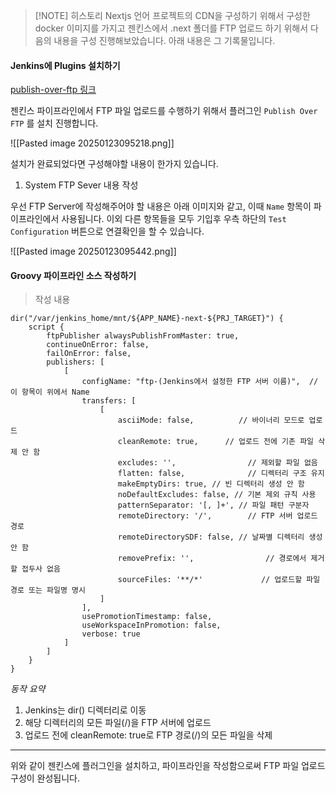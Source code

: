 > [!NOTE] 히스토리
> Nextjs 언어 프로젝트의 CDN을 구성하기 위해서 구성한 docker 이미지를 가지고 젠킨스에서 .next 폴더를 FTP 업로드 하기 위해서 다음의 내용을 구성 진행해보았습니다. 아래 내용은 그 기록물입니다.

#### Jenkins에 Plugins 설치하기 
[publish-over-ftp 링크](https://plugins.jenkins.io/publish-over-ftp/ "publish-over-ftp 링크")

젠킨스 파이프라인에서 FTP 파일 업로드를 수행하기 위해서 플러그인 `Publish Over FTP` 를 설치 진행합니다.

![[Pasted image 20250123095218.png]]

설치가 완료되었다면 구성해야할 내용이 한가지 있습니다.

1. System FTP Sever 내용 작성

우선 FTP Server에 작성해주어야 할 내용은 아래 이미지와 같고,
이때 `Name` 항목이 파이프라인에서 사용됩니다.
이외 다른 항목들을 모두 기입후 우측 하단의 `Test Configuration` 버튼으로 연결확인을 할 수 있습니다.

![[Pasted image 20250123095442.png]]

#### Groovy 파이프라인 소스 작성하기

> 작성 내용

```
dir("/var/jenkins_home/mnt/${APP_NAME}-next-${PRJ_TARGET}") {
    script {
        ftpPublisher alwaysPublishFromMaster: true,
        continueOnError: false,
        failOnError: false,
        publishers: [
            [
                configName: "ftp-(Jenkins에서 설정한 FTP 서버 이름)",  // 이 항목이 위에서 Name
                transfers: [
                    [
                        asciiMode: false,          // 바이너리 모드로 업로드
                        cleanRemote: true,      // 업로드 전에 기존 파일 삭제 안 함 
                        excludes: '',                // 제외할 파일 없음
                        flatten: false,              // 디렉터리 구조 유지
                        makeEmptyDirs: true, // 빈 디렉터리 생성 안 함
                        noDefaultExcludes: false, // 기본 제외 규칙 사용
                        patternSeparator: '[, ]+', // 파일 패턴 구분자
                        remoteDirectory: '/',        // FTP 서버 업로드 경로
                        remoteDirectorySDF: false, // 날짜별 디렉터리 생성 안 함
                        removePrefix: '',                // 경로에서 제거할 접두사 없음
                        sourceFiles: '**/*'             // 업로드할 파일 경로 또는 파일명 명시
                    ]
                ],
                usePromotionTimestamp: false,
                useWorkspaceInPromotion: false,
                verbose: true
            ]
        ]
    }
}
```

*동작 요약*

1. Jenkins는 dir() 디렉터리로 이동
2. 해당 디렉터리의 모든 파일(/)을 FTP 서버에 업로드
3. 업로드 전에 cleanRemote: true로 FTP 경로(/)의 모든 파일을 삭제

___

위와 같이 젠킨스에 플러그인을 설치하고, 파이프라인을 작성함으로써 FTP 파일 업로드 구성이 완성됩니다.